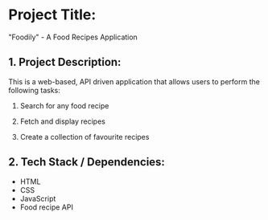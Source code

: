 # Project Title:

"Foodily" - A Food Recipes Application


## 1. Project Description:

This is a web-based, API driven application that allows users to perform the following tasks:

1. Search for any food recipe

2. Fetch and display recipes

3. Create a collection of favourite recipes


## 2. Tech Stack / Dependencies: 

- HTML
- CSS
- JavaScript
- Food recipe API
  


